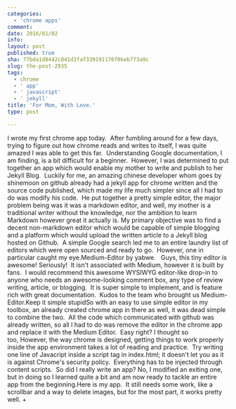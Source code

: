 ```yaml
---
categories:
  - 'chrome apps'
comment: 
date: 2016/01/02
info: 
layout: post
published: true
sha: 77bda1d8442c841d3faf339191176f0beb773a9c
slug: the-post-2935
tags:
  - chrome
  - ' app'
  - ' javascript'
  - ' jekyll'
title: 'For Mom, With Love.'
type: post

---
```

I wrote my first chrome app today.  After fumbling around for a few days, trying to figure out how chrome reads and writes to itself, I was quite amazed I was able to get this far.  Understanding Google documentation, I am finding, is a bit difficult for a beginner.  However, I was determined to put together an app which would enable my mother to write and publish to her Jekyll Blog.  Luckily for me, an amazing chinese developer whom goes by shinemoon on github already had a jekyll app for chrome written and the source code published, which made my life much simpler since all I had to do was modify his code.  He put together a pretty simple editor, the major problem being was it was a markdown editor, and well, my mother is a traditional writer without the knowledge, nor the ambition to learn Markdown however great it actually is. My primary objective was to find a decent non-markdown editor which would be capable of simple blogging and a platform which would upload the written article to a Jekyll blog hosted on Github.  A simple Google search led me to an entire laundry list of editors which were open sourced and ready to go.  However, one in particular caught my eye.Medium-Editor by yabwe.   Guys, this tiny editor is awesome! Seriously!  It isn't associated with Medium, however it is built by fans.  I would recommend this awesome WYSIWYG editor-like drop-in to anyone who needs an awesome-looking comment box, any type of review writing, article, or blogging.  It is super simple to implement, and is feature rich with great documentation.  Kudos to the team who brought us Medium-Editor.Keep it simple stupidSo with an easy to use simple editor in my toolbox, an already created chrome app in there as well, it was dead simple to combine the two.  All the code which communicated with github was already written, so all I had to do was remove the editor in the chrome app and replace it with the Medium Editor.  Easy right? I thought so too, However, the way chrome is designed, getting things to work properly inside the app environment takes a lot of reading and practice.  Try writing one line of Javacript inside a script tag in index.html; it doesn't let you as it is against Chrome's security policy.  Everything has to be injected through content scripts.  So did I really write an app? No, I modified an exiting one, but in doing so I learned quite a bit and am now ready to tackle an entire app from the beginning.Here is my app.  It still needs some work, like a scrollbar and a way to delete images, but for the most part, it works pretty well. +